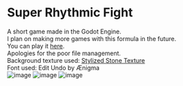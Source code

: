 # Super Rhythmic Fight
A short game made in the Godot Engine.  
I plan on making more games with this formula in the future.  
You can play it [here](https://azzlul.itch.io/super-rhythmic-fight).  
Apologies for the poor file management. <br>
Background texture used: [Stylized Stone Texture](https://lowlypoly.com/products/stones-hand-painted-texture-vol_7_1) <br>
Font used: Edit Undo by Ænigma<br>
![image](https://github.com/user-attachments/assets/e2588c58-0345-43a0-bb19-70bee2182d5e)
![image](https://github.com/user-attachments/assets/e5df9404-399a-49e2-bf9c-ded03b9e5a7a)
![image](https://github.com/user-attachments/assets/94882ad6-1a78-48df-afcc-99d7dd51f13b)

